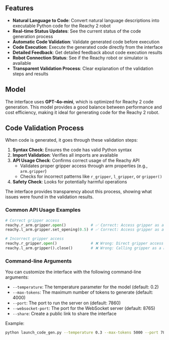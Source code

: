 ## Features

- **Natural Language to Code**: Convert natural language descriptions into executable Python code for the Reachy 2 robot
- **Real-time Status Updates**: See the current status of the code generation process
- **Automatic Code Validation**: Validate generated code before execution
- **Code Execution**: Execute the generated code directly from the interface
- **Detailed Feedback**: Get detailed feedback about code execution results
- **Robot Connection Status**: See if the Reachy robot or simulator is available
- **Transparent Validation Process**: Clear explanation of the validation steps and results

## Model

The interface uses **GPT-4o-mini**, which is optimized for Reachy 2 code generation. This model provides a good balance between performance and cost efficiency, making it ideal for generating code for the Reachy 2 robot.

## Code Validation Process

When code is generated, it goes through these validation steps:

1. **Syntax Check**: Ensures the code has valid Python syntax
2. **Import Validation**: Verifies all imports are available
3. **API Usage Check**: Confirms correct usage of the Reachy API
   - Validates proper gripper access through arm properties (e.g., `arm.gripper`)
   - Checks for incorrect patterns like `r_gripper`, `l_gripper`, or `gripper()`
4. **Safety Check**: Looks for potentially harmful operations

The interface provides transparency about this process, showing what issues were found in the validation results.

### Common API Usage Examples

```python
# Correct gripper access
reachy.r_arm.gripper.open()           # ✅ Correct: Access gripper as a property
reachy.l_arm.gripper.set_opening(0.5) # ✅ Correct: Access gripper as a property

# Incorrect gripper access
reachy.r_gripper.open()               # ❌ Wrong: Direct gripper access
reachy.l_arm.gripper().close()        # ❌ Wrong: Calling gripper as a method
```

### Command-line Arguments

You can customize the interface with the following command-line arguments:

- `--temperature`: The temperature parameter for the model (default: 0.2)
- `--max-tokens`: The maximum number of tokens to generate (default: 4000)
- `--port`: The port to run the server on (default: 7860)
- `--websocket-port`: The port for the WebSocket server (default: 8765)
- `--share`: Create a public link to share the interface

Example:

```bash
python launch_code_gen.py --temperature 0.3 --max-tokens 5000 --port 7861 --websocket-port 8766
``` 